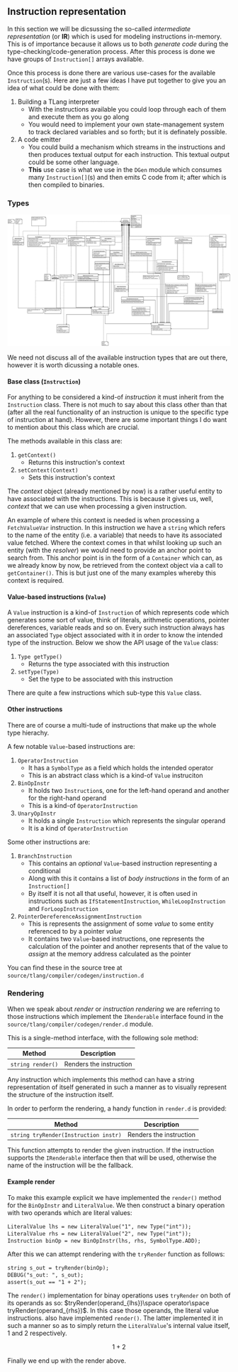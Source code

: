 ## Instruction representation

In this section we will be dicsussing the so-called _intermediate representation_ (or **IR**)
which is used for modeling instructions in-memory. This is of importance because it allows
us to both _generate code_ during the type-checking/code-generation process. After this process
is done we have groups of `Instruction[]` arrays available.

Once this process is done there are various use-cases for the available `Instruction`(s).
Here are just a few ideas I have put together to give you an idea of what could be done
with them:

1. Building a TLang interpreter
    * With the instructions available you could loop through each
    of them and execute them as you go along
    * You would need to implement your own state-management system
    to track declared variables and so forth; but it is definately
    possible.
2. A code emitter
    * You could build a mechanism which streams in the instructions
    and then produces textual output for each instruction. This
    textual output could be some other language.
    * **This** use case is what we use in the `DGen` module which
    consumes many `Instruction[]`(s) and then emits C code from
    it; after which is then compiled to binaries.

### Types

[![](docs/uml/instructions.svg)](../../uml/instructions.svg)

We need not discuss all of the available instruction types that are out
there, however it is worth dicussing a notable ones.

#### Base class (`Instruction`)

For anything to be considered a kind-of _instruction_ it must inherit
from the `Instruction` class. There is not much to say about this
class other than that (after all the real functionality of an
instruction is unique to the specific type of instruction at hand).
However, there are some important things I do want to mention
about this class which are crucial.

The methods available in this class are:

1. `getContext()`
    * Returns this instruction's context
2. `setContext(Context)`
    * Sets this instruction's context

The _context_ object (already mentioned by now) is a rather useful entity
to have associated with the instructions. This is because it gives us, well,
_context_ that we can use when processing a given instruction.

An example of where this context is needed is when processing a `FetchValueVar`
instruction. In this instruction we have a `string` which refers to the name
of the entity (i.e. a variable) that needs to have its associated value
fetched. Where the context comes in that whilst looking up such an entity
(with the _resolver_) we would need to provide an anchor point to search
from. This anchor point is in the form of a `Container` which can, as
we already know by now, be retrieved from the context object via a call
to `getContainer()`. This is but just one of the many examples whereby this
context is required.

#### Value-based instructions (`Value`)

A `Value` instruction is a kind-of `Instruction` of which represents code
which generates some sort of value, think of literals, arithmetic operations,
pointer dereferences, variable reads and so on. Every such instruction always
has an associated `Type` object associated with it in order to know the
intended type of the instruction. Below we show the API usage of the `Value`
class:

1. `Type getType()`
    * Returns the type associated with this instruction
2. `setType(Type)`
    * Set the type to be associated with this instruction

There are quite a few instructions which sub-type this `Value` class.

#### Other instructions

There are of course a multi-tude of instructions that make up
the whole type hierachy.

A few notable `Value`-based instructions are:

1. `OperatorInstruction`
    * It has a `SymbolType` as a field which holds the intended
    operator
    * This is an abstract class which is a kind-of `Value` instruciton
2. `BinOpInstr`
    * It holds two `Instruction`s, one for the left-hand operand
    and another for the right-hand operand
    * This is a kind-of `OperatorInstruction`
3. `UnaryOpInstr`
    * It holds a single `Instruction` which represents
    the singular operand
    * It is a kind of `OperatorInstruction`

Some other instructions are:

1. `BranchInstruction`
    * This contains an _optional_ `Value`-based instruction
    representing a conditional
    * Along with this it contains a list of _body instructions_
    in the form of an `Instruction[]`
    * By itself it is not all that useful, however, it is
    often used in instructions such as `IfStatementInstruction`,
    `WhileLoopInstruction` and `ForLoopInstruction`
2. `PointerDereferenceAssignmentInstruction`
    * This is represents the assignment of some _value_
    to some entity referenced to by a pointer _value_
    * It contains two `Value`-based instructions, one
    represents the calculation of the pointer and
    another represents that of the value to _assign_
    at the memory address calculated as the pointer

You can find these in the source tree at `source/tlang/compiler/codegen/instruction.d`

### Rendering

When we speak about _render_ or _instruction rendering_ we are referring to
those instructions which implement the `IRenderable` interface found in the
`source/tlang/compiler/codegen/render.d` module.

This is a single-method interface, with the following sole method:

| Method            | Description             |
|-------------------|-------------------------|
| `string render()` | Renders the instruction |

Any instruction which implements this method can have a string representation
of itself generated in such a manner as to visually represent the structure
of the instruction itself.

In order to perform the rendering, a handy function in `render.d` is provided:

| Method                                | Description             |
|---------------------------------------|-------------------------|
| `string tryRender(Instruction instr)` | Renders the instruction |

This function attempts to render the given instruction. If the
instruction supports the `IRenderable` interface then that will
be used, otherwise the name of the instruction will be the fallback.

#### Example render

To make this example explicit we have implemented the `render()` method for
the `BinOpInstr` and `LiteralValue`. We then construct a binary operation
with two operands which are literal values:

```{.numberLines .d}
LiteralValue lhs = new LiteralValue("1", new Type("int"));
LiteralValue rhs = new LiteralValue("2", new Type("int"));
Instruction binOp = new BinOpInstr(lhs, rhs, SymbolType.ADD);
```

After this we can attempt rendering with the `tryRender` function as follows:

```{.numberLines .d}
string s_out = tryRender(binOp);
DEBUG("s_out: ", s_out);
assert(s_out == "1 + 2");
```

The `render()` implementation for binay operations uses `tryRender` on both
of its operands as so: $tryRender(operand_{lhs})\space operator\space tryRender(operand_{rhs})$. In this case those operands, the literal value instructions.
also have implemented `render()`. The latter implemented it in such a manner
so as to simply return the `LiteralValue`'s internal value itself, $1$ and $2$ respectively. 

$$
1 + 2
$$

Finally we end up with the render above.
